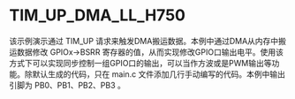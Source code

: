 # TIM_UP_DMA_LL_H750

该示例演示通过 TIM_UP 请求来触发DMA搬运数据。本例中通过DMA从内存中搬运数据修改 GPIOx->BSRR 寄存器的值，从而实现修改GPIO口输出电平。使用该方式下可以实现同步控制一组GPIO口的输出，可以当作方波或是PWM输出等功能。除默认生成的代码，只在 main.c 文件添加几行手动编写的代码。本例中输出引脚为 PB0、PB1、PB2、PB3 。
